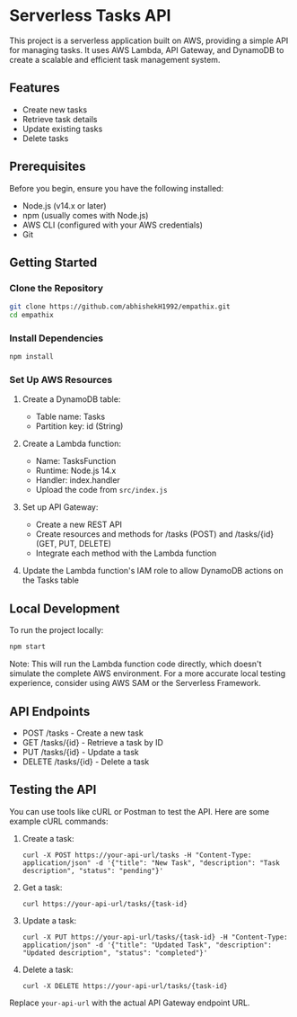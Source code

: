 # Serverless Tasks API

This project is a serverless application built on AWS, providing a simple API for managing tasks. It uses AWS Lambda, API Gateway, and DynamoDB to create a scalable and efficient task management system.

## Features

- Create new tasks
- Retrieve task details
- Update existing tasks
- Delete tasks

## Prerequisites

Before you begin, ensure you have the following installed:
- Node.js (v14.x or later)
- npm (usually comes with Node.js)
- AWS CLI (configured with your AWS credentials)
- Git

## Getting Started

### Clone the Repository

```bash
git clone https://github.com/abhishekH1992/empathix.git
cd empathix
```

### Install Dependencies

```bash
npm install
```

### Set Up AWS Resources

1. Create a DynamoDB table:
   - Table name: Tasks
   - Partition key: id (String)

2. Create a Lambda function:
   - Name: TasksFunction
   - Runtime: Node.js 14.x
   - Handler: index.handler
   - Upload the code from `src/index.js`

3. Set up API Gateway:
   - Create a new REST API
   - Create resources and methods for /tasks (POST) and /tasks/{id} (GET, PUT, DELETE)
   - Integrate each method with the Lambda function

4. Update the Lambda function's IAM role to allow DynamoDB actions on the Tasks table

## Local Development

To run the project locally:

```bash
npm start
```

Note: This will run the Lambda function code directly, which doesn't simulate the complete AWS environment. For a more accurate local testing experience, consider using AWS SAM or the Serverless Framework.

## API Endpoints

- POST /tasks - Create a new task
- GET /tasks/{id} - Retrieve a task by ID
- PUT /tasks/{id} - Update a task
- DELETE /tasks/{id} - Delete a task

## Testing the API

You can use tools like cURL or Postman to test the API. Here are some example cURL commands:

1. Create a task:
   ```
   curl -X POST https://your-api-url/tasks -H "Content-Type: application/json" -d '{"title": "New Task", "description": "Task description", "status": "pending"}'
   ```

2. Get a task:
   ```
   curl https://your-api-url/tasks/{task-id}
   ```

3. Update a task:
   ```
   curl -X PUT https://your-api-url/tasks/{task-id} -H "Content-Type: application/json" -d '{"title": "Updated Task", "description": "Updated description", "status": "completed"}'
   ```

4. Delete a task:
   ```
   curl -X DELETE https://your-api-url/tasks/{task-id}
   ```

Replace `your-api-url` with the actual API Gateway endpoint URL.